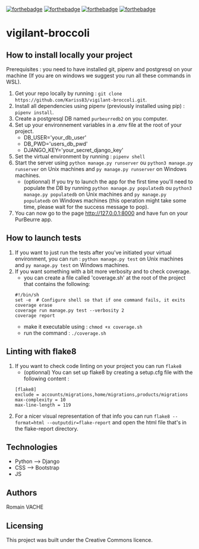 
[![forthebadge](https://forthebadge.com/images/badges/cc-0.svg)](https://forthebadge.com) 
[![forthebadge](https://forthebadge.com/images/badges/made-with-python.svg)](https://forthebadge.com)
[![forthebadge](https://forthebadge.com/images/badges/uses-css.svg)](https://forthebadge.com)
[![forthebadge](https://forthebadge.com/images/badges/uses-js.svg)](https://forthebadge.com)

# vigilant-broccoli

## How to install locally your project

Prerequisites : you need to have installed git, pipenv and postgresql on your machine
(If you are on windows we suggest you run all these commands in WSL).

1. Get your repo locally by running : `git clone https://github.com/Kariss83/vigilant-broccoli.git`.
2. Install all dependencies using pipenv (previously installed using pip) : `pipenv install`.
3. Create a postgresql DB named `purbeurredb2` on you computer.
4. Set up your environnement variables in a .env file at the root of your project.
    - DB_USER='your_db_user'
    - DB_PWD='users_db_pwd'
    - DJANGO_KEY='your_secret_django_key'
5. Set the virtual environment by running : `pipenv shell`
6. Start the server using `python manage.py runserver` ou `python3 manage.py runserver` on Unix machines and `py manage.py runserver` on Windows machines.
    - (optionnal) If you try to launch the app for the first time you'll need to populate the DB by running `python manage.py populatedb` ou `python3 manage.py populatedb` on Unix machines and `py manage.py populatedb` on Windows machines (this operation might take some time, please wait for the success message to pop).
7. You can now go to the page http://127.0.0.1:8000 and have fun on your PurBeurre app.

## How to launch tests
1. If you want to just run the tests after you've initiated your virtual environment, you can run : `python manage.py test` on Unix machines and `py manage.py test` on Windows machines.
2. If you want something with a bit more verbosity and to check coverage.
    - you can create a file called 'coverage.sh' at the root of the project that contains the following:
    ```
    #!/bin/sh
    set -e  # Configure shell so that if one command fails, it exits
    coverage erase
    coverage run manage.py test --verbosity 2
    coverage report
    ```
    - make it executable using : `chmod +x coverage.sh`
    - run the command : `./coverage.sh`

## Linting with flake8
1. If you want to check code linting on your project you can run `flake8`
    - (optionnal) You can set up flake8 by creating a setup.cfg file with the following content :
    ```
    [flake8]
    exclude = accounts/migrations,home/migrations,products/migrations
    max-complexity = 10
    max-line-length = 119
    ```
2. For a nicer visual representation of that info you can run `flake8 --format=html --outputdir=flake-report` and open the html file that's in the flake-report directory.

## Technologies
- Python --> Django
- CSS --> Bootstrap
- JS

## Authors

Romain VACHE

## Licensing

This project was built under the Creative Commons licence.